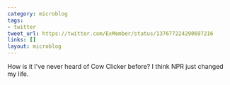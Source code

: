```yaml
---
category: microblog
tags:
- twitter
tweet_url: https://twitter.com/ExMember/status/137677224290697216
links: []
layout: microblog
---
```

How is it I've never heard of Cow Clicker before? I think NPR just changed my life.
